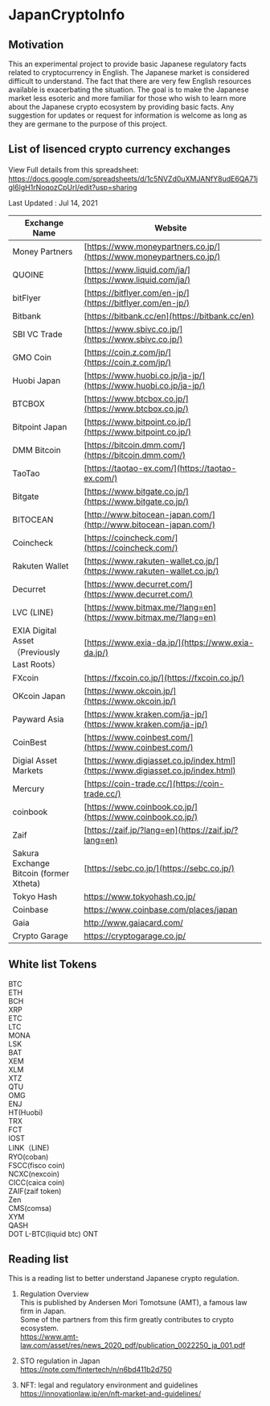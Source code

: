 # JapanCryptoInfo

## Motivation 
This  an experimental project to provide basic Japanese regulatory facts related to cryptocurrency in English. The Japanese market is considered difficult to understand. The fact that there are very few English resources available is exacerbating the situation. The goal is to make the Japanese market less esoteric and more familiar for those who wish to learn more about the Japanese crypto ecosystem by providing basic facts. Any suggestion for updates or request for information is welcome as long as they are germane to the purpose of this project. 

## List of lisenced crypto currency exchanges  

View Full details from this spreadsheet: 　　
https://docs.google.com/spreadsheets/d/1c5NVZd0uXMJANfY8udE6QA71jgI6lgH1rNoqozCpUrI/edit?usp=sharing

Last Updated : Jul 14, 2021

| Exchange Name                            |    Website|
| ------------------------------------------ | -------------------------------------------------------------------------------- |
| Money Partners                             | [https://www.moneypartners.co.jp/](https://www.moneypartners.co.jp/)             |
| QUOINE                                     | [https://www.liquid.com/ja/](https://www.liquid.com/ja/)                         |
| bitFlyer                                   | [https://bitflyer.com/en-jp/](https://bitflyer.com/en-jp/)                       |
| Bitbank                                    | [https://bitbank.cc/en](https://bitbank.cc/en)                                   |
| SBI VC Trade                               | [https://www.sbivc.co.jp/](https://www.sbivc.co.jp/)                             |
| GMO Coin                                   | [https://coin.z.com/jp/](https://coin.z.com/jp/)                                 |
| Huobi Japan                                | [https://www.huobi.co.jp/ja-jp/](https://www.huobi.co.jp/ja-jp/)                 |
| BTCBOX                                     | [https://www.btcbox.co.jp/](https://www.btcbox.co.jp/)                           |
| Bitpoint Japan                             | [https://www.bitpoint.co.jp/](https://www.bitpoint.co.jp/)                       |
| DMM Bitcoin                                | [https://bitcoin.dmm.com/](https://bitcoin.dmm.com/)                             |
| TaoTao                                     | [https://taotao-ex.com/](https://taotao-ex.com/)                                 |
| Bitgate                                    | [https://www.bitgate.co.jp/](https://www.bitgate.co.jp/)                         |
| BITOCEAN                                   | [http://www.bitocean-japan.com/](http://www.bitocean-japan.com/)                 |
| Coincheck                                  | [https://coincheck.com/](https://coincheck.com/)                                 |
| Rakuten Wallet                             | [https://www.rakuten-wallet.co.jp/](https://www.rakuten-wallet.co.jp/)           |
| Decurret                                   | [https://www.decurret.com/](https://www.decurret.com/)                           |
| LVC (LINE)                                 | [https://www.bitmax.me/?lang=en](https://www.bitmax.me/?lang=en)                 |
| EXIA Digital Asset （Previously Last Roots） | [https://www.exia-da.jp/](https://www.exia-da.jp/)                               |
| FXcoin                                     | [https://fxcoin.co.jp/](https://fxcoin.co.jp/)                                   |
| OKcoin Japan                               | [https://www.okcoin.jp/](https://www.okcoin.jp/)                                 |
| Payward Asia                               | [https://www.kraken.com/ja-jp/](https://www.kraken.com/ja-jp/)                   |
| CoinBest                                   | [https://www.coinbest.com/](https://www.coinbest.com/)                           |
| Digial Asset Markets                       | [https://www.digiasset.co.jp/index.html](https://www.digiasset.co.jp/index.html) |
| Mercury                                    | [https://coin-trade.cc/](https://coin-trade.cc/)                                 |
| coinbook                                   | [https://www.coinbook.co.jp/](https://www.coinbook.co.jp/)                       |
| Zaif                                       | [https://zaif.jp/?lang=en](https://zaif.jp/?lang=en)                             |
| Sakura Exchange Bitcoin (former Xtheta)    | [https://sebc.co.jp/](https://sebc.co.jp/)                                       |
| Tokyo Hash                                 |https://www.tokyohash.co.jp/                           |
| Coinbase	                                 | https://www.coinbase.com/places/japan    |
| Gaia	                                 |http://www.gaiacard.com/    |
| Crypto Garage                                 |https://cryptogarage.co.jp/  |

## White list Tokens

BTC  
ETH  
BCH  
XRP  
ETC  
LTC  
MONA  
LSK  
BAT  
XEM  
XLM  
XTZ  
QTU  
OMG  
ENJ  
HT(Huobi)  
TRX  
FCT  
IOST  
LINK（LINE)  
RYO(coban)  
FSCC(fisco coin)  
NCXC(nexcoin)  
CICC(caica coin)  
ZAIF(zaif token)  
Zen  
CMS(comsa)  
XYM  
QASH  
DOT
L-BTC(liquid btc)
ONT


## Reading list
This is a reading list to better understand Japanese crypto regulation.

1) Regulation Overview  
This is published by Andersen Mori Tomotsune (AMT), a famous law firm in Japan.   
Some of the partners from this firm greatly contributes to crypto ecosystem.  
https://www.amt-law.com/asset/res/news_2020_pdf/publication_0022250_ja_001.pdf

2) STO regulation in Japan  
https://note.com/fintertech/n/n6bd411b2d750

3) NFT: legal and regulatory environment and guidelines  
https://innovationlaw.jp/en/nft-market-and-guidelines/
